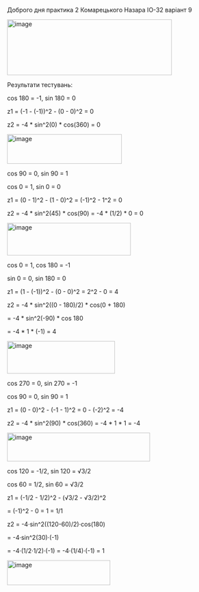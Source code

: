 Доброго дня практика 2 Комарецького Назара ІО-32 варіант 9 

<img width="385" height="130" alt="image" src="https://github.com/user-attachments/assets/710fb787-62fd-408f-96d5-aa6f7f4b4d17" />

Результати тестувань:

cos 180 = -1,  sin 180 = 0

z1 = (-1 - (-1))^2 - (0 - 0)^2 = 0

z2 = -4 * sin^2(0) * cos(360) = 0

<img width="268" height="69" alt="image" src="https://github.com/user-attachments/assets/e5ecdfdf-3bc6-4500-b0e2-ac6450d2fc6a" />

cos 90 = 0,  sin 90 = 1

cos 0 = 1,   sin 0 = 0

z1 = (0 - 1)^2 - (1 - 0)^2 = (-1)^2 - 1^2 = 0

z2 = -4 * sin^2(45) * cos(90) = -4 * (1/2) * 0 = 0

<img width="289" height="76" alt="image" src="https://github.com/user-attachments/assets/f34218ed-909d-4030-a2e6-98b2892f7471" />

cos 0 = 1,  cos 180 = -1

sin 0 = 0,  sin 180 = 0

z1 = (1 - (-1))^2 - (0 - 0)^2 = 2^2 - 0 = 4

z2 = -4 * sin^2((0 - 180)/2) * cos(0 + 180)

   = -4 * sin^2(-90) * cos 180
   
   = -4 * 1 * (-1) = 4

<img width="252" height="76" alt="image" src="https://github.com/user-attachments/assets/bba1eb8f-f585-4d25-b9f7-b742b667e2cd" />

cos 270 = 0,  sin 270 = -1

cos 90 = 0,   sin 90 = 1

z1 = (0 - 0)^2 - (-1 - 1)^2 = 0 - (-2)^2 = -4

z2 = -4 * sin^2(90) * cos(360) = -4 * 1 * 1 = -4

<img width="334" height="67" alt="image" src="https://github.com/user-attachments/assets/1482a3b3-211b-4b89-b213-b812c3bac188" />

cos 120 = -1/2,      sin 120 =  √3/2

cos  60 =  1/2,      sin  60 =  √3/2

z1 = (-1/2 - 1/2)^2 - (√3/2 - √3/2)^2

   = (-1)^2 - 0 = 1 = 1/1

z2 = -4·sin^2((120-60)/2)·cos(180)

   = -4·sin^2(30)·(-1)
   
   = -4·(1/2·1/2)·(-1) = -4·(1/4)·(-1) = 1
   
<img width="241" height="58" alt="image" src="https://github.com/user-attachments/assets/ceb4e5a7-25e4-4463-8650-81e7921244cd" />


